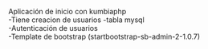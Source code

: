 Aplicación de inicio con kumbiaphp
<br>
-Tiene creacion de usuarios -tabla mysql <br>
-Autenticación de usuarios <br>
-Template de bootstrap (startbootstrap-sb-admin-2-1.0.7) <br>